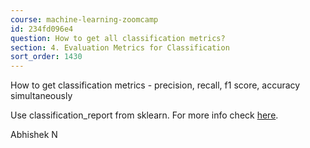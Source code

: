 ```yaml
---
course: machine-learning-zoomcamp
id: 234fd096e4
question: How to get all classification metrics?
section: 4. Evaluation Metrics for Classification
sort_order: 1430
---
```


How to get classification metrics - precision, recall, f1 score, accuracy simultaneously

Use classification_report from sklearn. For more info check [here](https://scikit-learn.org/stable/modules/generated/sklearn.metrics.classification_report.html).

Abhishek N

